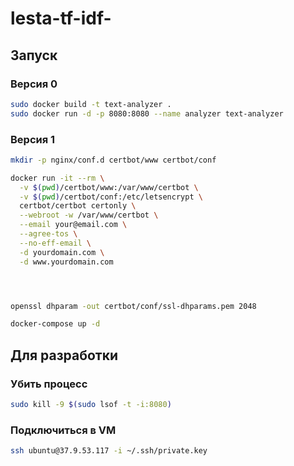 # lesta-tf-idf-

## Запуск 
### Версия 0
```bash
sudo docker build -t text-analyzer .
sudo docker run -d -p 8080:8080 --name analyzer text-analyzer
```

### Версия 1
```bash
mkdir -p nginx/conf.d certbot/www certbot/conf

docker run -it --rm \
  -v $(pwd)/certbot/www:/var/www/certbot \
  -v $(pwd)/certbot/conf:/etc/letsencrypt \
  certbot/certbot certonly \
  --webroot -w /var/www/certbot \
  --email your@email.com \
  --agree-tos \
  --no-eff-email \
  -d yourdomain.com \
  -d www.yourdomain.com




openssl dhparam -out certbot/conf/ssl-dhparams.pem 2048

docker-compose up -d
```

## Для разработки
### Убить процесс
```bash
sudo kill -9 $(sudo lsof -t -i:8080)
```

### Подключиться в VM
```bash
ssh ubuntu@37.9.53.117 -i ~/.ssh/private.key
```